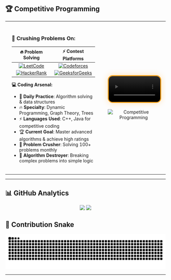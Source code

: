 <!-- # 🚀 Abhishek Prajapatt

<div align="center">
  <img src="https://readme-typing-svg.herokuapp.com?font=Fira+Code&size=30&pause=1000&color=00D9FF&background=0D1117&center=true&vCenter=true&width=600&lines=Full+Stack+Developer;Competitive+Programmer;Code+Crusher+%26+Bug+Destroyer;System+Builder+%26+Logic+Master" alt="Typing SVG" />
</div>

<div align="center">
  <img src="https://komarev.com/ghpvc/?username=abhishekprajapatt&label=Profile%20Views&color=00d9ff&style=for-the-badge" alt="profile views" />
  <img src="https://img.shields.io/github/followers/abhishekprajapatt?label=Followers&style=for-the-badge&color=00d9ff" alt="followers" />
  <img src="https://img.shields.io/github/stars/abhishekprajapatt?label=Stars&style=for-the-badge&color=00d9ff" alt="stars" />
</div>

---

## 🎯 About Me

```javascript
const abhishek = {
    role: "Full Stack Developer & Competitive Programmer",
    location: "India 🇮🇳",
    workHub: "https://focusu.vercel.app",
    philosophy: [
        "Code. Crush. Dominate.", 
        "Think. Scale. Destroy.", 
        "Focus. Build. Break."
    ],
    currentFocus: "Building scalable systems and crushing algorithms",
    lifeGoal: "Automate. Master. Repeat.",
    openForCollab: true,
    powerLevel: "🦖 GODZILLA MODE ACTIVATED"
};
```

**💡 Quick Facts:**
- 🔥 **Mastery Focus**: C++, Java, JavaScript - The Trinity of Power
- 🛠️ **Building**: Full-stack applications with modern tech stacks  
- 🧠 **Competitive Programming**: Solving complex algorithms daily
- 🌱 **Currently Learning**: Advanced system design & cloud architecture
- 🤝 **Collaboration**: Always open to building something awesome together
- 🦖 **Destroyer Mode**: Breaking limitations, building empires

---

## 🛠️ Tech Arsenal

| **💻 Languages** | **🌐 Frontend** | **⚡ Backend** | **🗄️ Databases** | **☁️ DevOps** | **🔧 Tools** |
|:---:|:---:|:---:|:---:|:---:|:---:|
| ![JavaScript](https://img.shields.io/badge/-JavaScript-f0dc5c?style=flat-square&logo=javascript&logoColor=white) | ![React](https://img.shields.io/badge/-React-45b8d8?style=flat-square&logo=react&logoColor=white) | ![Java](https://img.shields.io/badge/-Java-red?style=flat-square&logo=java&logoColor=white) | ![MySQL](https://img.shields.io/badge/-MySQL-4479A1?style=flat-square&logo=mysql&logoColor=white) | ![AWS](https://img.shields.io/badge/-AWS-232F3E?style=flat-square&logo=amazon-aws&logoColor=white) | ![VSCode](https://img.shields.io/badge/-VSCode-007ACC?style=flat-square&logo=visual-studio-code&logoColor=white) |
| ![TypeScript](https://img.shields.io/badge/-TypeScript-007ACC?style=flat-square&logo=typescript&logoColor=white) | ![Next.js](https://img.shields.io/badge/-Next.js-000000?style=flat-square&logo=nextdotjs&logoColor=white) | ![Spring Boot](https://img.shields.io/badge/-Spring_Boot-6DB33F?style=flat-square&logo=spring-boot&logoColor=white) | ![PostgreSQL](https://img.shields.io/badge/-PostgreSQL-336791?style=flat-square&logo=postgresql&logoColor=white) | ![Docker](https://img.shields.io/badge/-Docker-2496ED?style=flat-square&logo=docker&logoColor=white) | ![IntelliJ IDEA](https://img.shields.io/badge/-IntelliJ_IDEA-000000?style=flat-square&logo=intellij-idea&logoColor=white) |
| ![C++](https://img.shields.io/badge/-C++-00599C?style=flat-square&logo=cplusplus&logoColor=white) | ![Vue.js](https://img.shields.io/badge/-Vue.js-4FC08D?style=flat-square&logo=vuedotjs&logoColor=white) | ![Node.js](https://img.shields.io/badge/-Node.js-43853d?style=flat-square&logo=Node.js&logoColor=white) | ![MongoDB](https://img.shields.io/badge/-MongoDB-47A248?style=flat-square&logo=mongodb&logoColor=white) | ![GitHub Actions](https://img.shields.io/badge/-GitHub_Actions-2088FF?style=flat-square&logo=github-actions&logoColor=white) | ![Git](https://img.shields.io/badge/-Git-F05032?style=flat-square&logo=git&logoColor=white) |
| ![Python](https://img.shields.io/badge/-Python-3776AB?style=flat-square&logo=python&logoColor=white) | ![CSS](https://img.shields.io/badge/-CSS3-1572B6?style=flat-square&logo=css3&logoColor=white) | ![Express.js](https://img.shields.io/badge/-Express.js-000000?style=flat-square&logo=express&logoColor=white) | ![Firebase](https://img.shields.io/badge/-Firebase-FFCA28?style=flat-square&logo=firebase&logoColor=black) | ![Vercel](https://img.shields.io/badge/-Vercel-000000?style=flat-square&logo=vercel&logoColor=white) | ![Postman](https://img.shields.io/badge/-Postman-FF6C37?style=flat-square&logo=postman&logoColor=white) |
| ![Go](https://img.shields.io/badge/-Go-00ADD8?style=flat-square&logo=go&logoColor=white) | ![Tailwind CSS](https://img.shields.io/badge/-Tailwind_CSS-38B2AC?style=flat-square&logo=tailwind-css&logoColor=white) | ![Apache Kafka](https://img.shields.io/badge/-Apache_Kafka-231F20?style=flat-square&logo=apache-kafka&logoColor=white) | ![Redis](https://img.shields.io/badge/-Redis-DC382D?style=flat-square&logo=redis&logoColor=white) | ![Nginx](https://img.shields.io/badge/-Nginx-009639?style=flat-square&logo=nginx&logoColor=white) | ![Figma](https://img.shields.io/badge/-Figma-F24E1E?style=flat-square&logo=figma&logoColor=white) |
| ![Rust](https://img.shields.io/badge/-Rust-000000?style=flat-square&logo=rust&logoColor=white) | ![Bootstrap](https://img.shields.io/badge/-Bootstrap-7952B3?style=flat-square&logo=bootstrap&logoColor=white) | ![Django](https://img.shields.io/badge/-Django-092E20?style=flat-square&logo=django&logoColor=white) | ![MariaDB](https://img.shields.io/badge/-MariaDB-003545?style=flat-square&logo=mariadb&logoColor=white) |  | ![GitHub](https://img.shields.io/badge/-GitHub-181717?style=flat-square&logo=github&logoColor=white) |
| ![Kotlin](https://img.shields.io/badge/-Kotlin-7F52FF?style=flat-square&logo=kotlin&logoColor=white) | ![Sass](https://img.shields.io/badge/-Sass-CC6699?style=flat-square&logo=sass&logoColor=white) | ![Flask](https://img.shields.io/badge/-Flask-000000?style=flat-square&logo=flask&logoColor=white) |  |  | ![Arduino](https://img.shields.io/badge/-Arduino-00979D?style=flat-square&logo=arduino&logoColor=white) |
|  | ![React Native](https://img.shields.io/badge/-React_Native-45b8d8?style=flat-square&logo=react&logoColor=white) | ![WordPress](https://img.shields.io/badge/-WordPress-21759B?style=flat-square&logo=wordpress&logoColor=white) |  |  | ![LaTeX](https://img.shields.io/badge/-LaTeX-008080?style=flat-square&logo=latex&logoColor=white) |
|  | ![Electron](https://img.shields.io/badge/-Electron-47848F?style=flat-square&logo=electron&logoColor=white) |  |  |  |  |

---
-->
## 🏆 Competitive Programming

<table align="center" style="border: none;">
  <tr>
    <td style="width: 60%; vertical-align: top; padding: 20px;">

### **🎯 Crushing Problems On:**

| **🔥 Problem Solving** | **⚡ Contest Platforms** |
|:---:|:---:|
| [![LeetCode](https://img.shields.io/badge/LeetCode-FFA116?style=for-the-badge&logo=LeetCode&logoColor=black)](https://www.leetcode.com/AbhishekPrajapatt) | [![Codeforces](https://img.shields.io/badge/Codeforces-445f9d?style=for-the-badge&logo=Codeforces&logoColor=white)](https://codeforces.com/profile/abhishekprajapati2006) |
| [![HackerRank](https://img.shields.io/badge/HackerRank-2EC866?style=for-the-badge&logo=HackerRank&logoColor=white)](https://www.hackerrank.com/prajapatiabhish6) | [![GeeksforGeeks](https://img.shields.io/badge/GeeksforGeeks-298D46?style=for-the-badge&logo=geeksforgeeks&logoColor=white)](https://auth.geeksforgeeks.org/user/abhishekprajapatt2006) |

**💻 Coding Arsenal:**
- 🎯 **Daily Practice**: Algorithm solving & data structures
- 🔥 **Specialty**: Dynamic Programming, Graph Theory, Trees
- ⚡ **Languages Used**: C++, Java for competitive coding
- 🏆 **Current Goal**: Master advanced algorithms & achieve high ratings
- 💪 **Problem Crusher**: Solving 100+ problems monthly
- 🧠 **Algorithm Destroyer**: Breaking complex problems into simple logic

</td>
    <td style="width: 40%; vertical-align: center; text-align: center; padding: 20px;">
      <video width="100%" src="https://github.com/user-attachments/assets/4580dbf4-3bc5-49f6-b08a-bff6dfff109d" autoplay loop muted playsinline style="border-radius: 15px; border: 3px solid #FFA116; box-shadow: 0 0 20px rgba(255, 161, 22, 0.3);"></video>
      <br><br>
      <img src="https://readme-typing-svg.herokuapp.com?font=Fira+Code&size=16&pause=1000&color=FFA116&center=true&vCenter=true&width=300&lines=🔥+ALGORITHM+DESTROYER;💪+PROBLEM+CRUSHER;⚡+CODE+WARRIOR;🦖+GODZILLA+CODER" alt="Competitive Programming" />
    </td>
  </tr>
</table>

---

## 📊 GitHub Analytics

<div align="center">
  <img height="180em" src="https://github-readme-stats-eight-theta.vercel.app/api?username=abhishekprajapatt&show_icons=true&theme=tokyonight&include_all_commits=true&count_private=true"/>
  <img height="180em" src="https://github-readme-stats-eight-theta.vercel.app/api/top-langs/?username=abhishekprajapatt&layout=compact&langs_count=8&theme=tokyonight"/>
</div>
<!--
<div align="center">
  <img src="https://github-readme-streak-stats.herokuapp.com/?user=abhishekprajapatt&theme=tokyonight" alt="streak stats"/>
</div> -->
<!--
### **📈 Contribution Graph**
<img src="https://github-readme-activity-graph.vercel.app/graph?username=abhishekprajapatt&theme=tokyo-night&bg_color=0D1117&color=00d9ff&line=00d9ff&point=ffffff&area=true&hide_border=true" />
-->

## 🐍 Contribution Snake

<div align="center">
  <picture>
    <source media="(prefers-color-scheme: dark)" srcset="https://github.com/abhishekprajapatt/abhishekprajapatt/blob/output/github-snake-dark.svg" />
    <source media="(prefers-color-scheme: light)" srcset="https://github.com/abhishekprajapatt/abhishekprajapatt/blob/output/github-snake.svg" />
    <img alt="github-snake" src="https://github.com/abhishekprajapatt/abhishekprajapatt/blob/output/github-snake.svg" />
  </picture>
</div>

---
<!--
## 🎯 Current Focus

```yaml
Learning:
  - Advanced System Design
  - Microservices Architecture  
  - Cloud Computing (AWS/GCP)
  - Apache Kafka
  - Spring Boot Mastery

Projects:
  - Building scalable web applications
  - Competitive programming solutions
  - Open source contributions
  - Personal portfolio enhancement
```

---
<!--
## 📫 Connect With Me

<div align="center">

[![LinkedIn](https://img.shields.io/badge/LinkedIn-0077B5?style=for-the-badge&logo=linkedin&logoColor=white)](https://www.linkedin.com/in/abhishek-p-801187293/)
[![Twitter](https://img.shields.io/badge/Twitter-1DA1F2?style=for-the-badge&logo=twitter&logoColor=white)](https://x.com/AbhishekPr41787)
[![Gmail](https://img.shields.io/badge/Gmail-D14836?style=for-the-badge&logo=gmail&logoColor=white)](mailto:prajapatiabhishek13988@gmail.com)
[![Instagram](https://img.shields.io/badge/Instagram-E4405F?style=for-the-badge&logo=instagram&logoColor=white)](https://www.instagram.com/abhishekprajapatt/)
[![Portfolio](https://img.shields.io/badge/Portfolio-000000?style=for-the-badge&logo=About.me&logoColor=white)](https://focusu.vercel.app)

</div>

---

<div align="center">
  
### 💭 Developer Quote
  
*"Code is like humor. When you have to explain it, it's bad."* - Cory House

**🚀 Let's build something amazing together!**

</div>

---

<div align="center">
  <img src="https://capsule-render.vercel.app/api?type=waving&color=gradient&height=100&section=footer&animation=fadeIn" />
</div>

